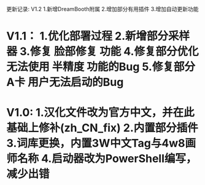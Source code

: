更新记录:
V1.2
1.新增DreamBooth附属
2.增加部分有用插件
3.增加自动更新功能



V1.1：
1.优化部署过程
2.新增部分采样器
3.修复 脸部修复 功能
4.修复部分优化无法使用 半精度 功能的Bug
5.修复部分 A卡 用户无法启动的Bug
========================================
V1.0:
1.汉化文件改为官方中文，并在此基础上修补(zh_CN_fix) 
2.内置部分插件 
3.词库更换，内置3W中文Tag与4w8画师名称 
4.启动器改为PowerShell编写，减少出错 
========================================
